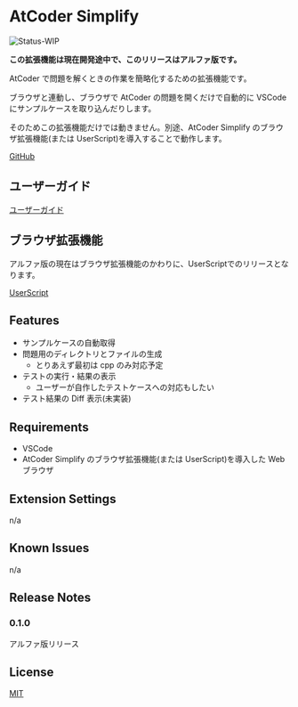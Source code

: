 # AtCoder Simplify

![Status-WIP](https://img.shields.io/badge/Status-WIP-orange)

**この拡張機能は現在開発途中で、このリリースはアルファ版です。**

AtCoder で問題を解くときの作業を簡略化するための拡張機能です。

ブラウザと連動し、ブラウザで AtCoder の問題を開くだけで自動的に VSCode にサンプルケースを取り込んだりします。

そのためこの拡張機能だけでは動きません。別途、AtCoder Simplify のブラウザ拡張機能(または UserScript)を導入することで動作します。

[GitHub](https://github.com/tars0x9752/atcoder-simplify)

## ユーザーガイド

[ユーザーガイド](https://github.com/tars0x9752/atcoder-simplify/wiki/%E3%83%A6%E3%83%BC%E3%82%B6%E3%83%BC%E3%82%AC%E3%82%A4%E3%83%89)

## ブラウザ拡張機能

アルファ版の現在はブラウザ拡張機能のかわりに、UserScriptでのリリースとなります。

[UserScript](https://greasyfork.org/ja/scripts/403319-atcoder-simplify)

## Features

- サンプルケースの自動取得
- 問題用のディレクトリとファイルの生成
  - とりあえず最初は cpp のみ対応予定
- テストの実行・結果の表示
  - ユーザーが自作したテストケースへの対応もしたい
- テスト結果の Diff 表示(未実装)

## Requirements

- VSCode
- AtCoder Simplify のブラウザ拡張機能(または UserScript)を導入した Web ブラウザ

## Extension Settings

n/a

## Known Issues

n/a

## Release Notes

### 0.1.0

アルファ版リリース

## License

[MIT](LICENSE)
